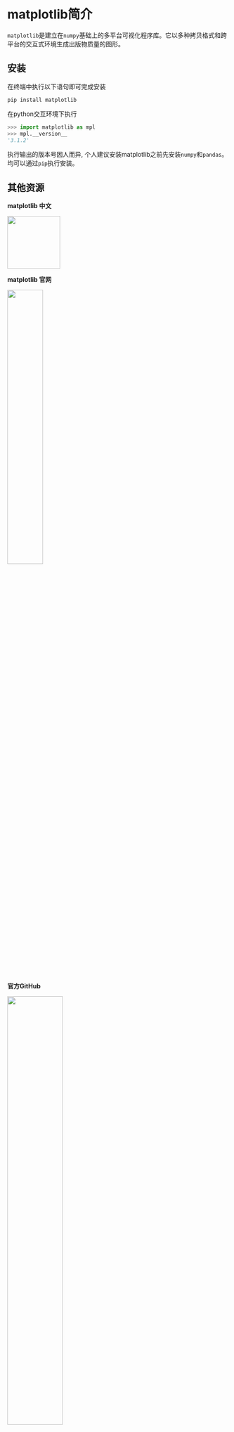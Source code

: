 # matplotlib简介

`matplotlib`是建立在`numpy`基础上的多平台可视化程序库。它以多种拷贝格式和跨平台的交互式环境生成出版物质量的图形。

## 安装

在终端中执行以下语句即可完成安装
```shell
pip install matplotlib
```

在python交互环境下执行
```python
>>> import matplotlib as mpl
>>> mpl.__version__
'3.1.2'
```
执行输出的版本号因人而异, 个人建议安装matplotlib之前先安装`numpy`和`pandas`。均可以通过`pip`执行安装。

## 其他资源
**matplotlib 中文**

[<img src="https://raw.githubusercontent.com/codebysandwich/sourcerepos/master/pics/logo.png" width="120px">](https://www.matplotlib.org.cn/)

**matplotlib 官网**

[<img src="https://raw.githubusercontent.com/codebysandwich/sourcerepos/master/pics/logo2_compressed.png" width="40%">](https://matplotlib.org/)

**官方GitHub**

[<img src="https://ss0.bdstatic.com/70cFvHSh_Q1YnxGkpoWK1HF6hhy/it/u=2639906702,2781978950&fm=26&gp=0.jpg" width="50%">](https://github.com/matplotlib/matplotlib)


